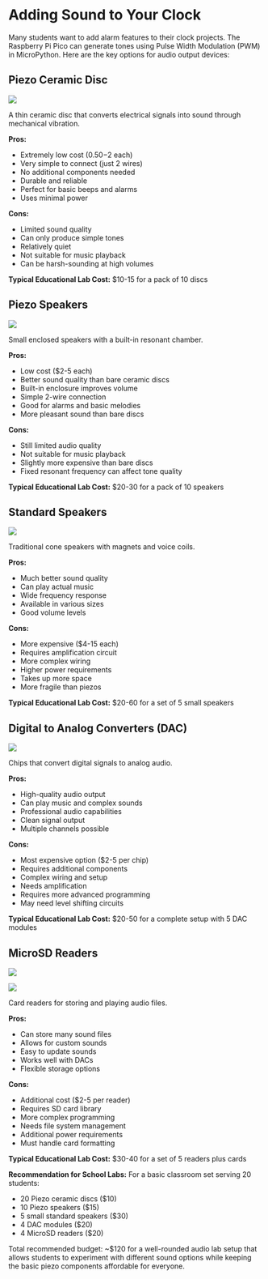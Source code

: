 # Adding Sound to Your Clock

Many students want to add alarm features to their clock projects. The Raspberry Pi Pico can generate tones using Pulse Width Modulation (PWM) in MicroPython. Here are the key options for audio output devices:

## Piezo Ceramic Disc

![](../img/piezo-ceramic-disc.png)

A thin ceramic disc that converts electrical signals into sound through mechanical vibration.

**Pros:**
- Extremely low cost ($0.50-$2 each)
- Very simple to connect (just 2 wires)
- No additional components needed
- Durable and reliable
- Perfect for basic beeps and alarms
- Uses minimal power

**Cons:**
- Limited sound quality
- Can only produce simple tones
- Relatively quiet
- Not suitable for music playback
- Can be harsh-sounding at high volumes

**Typical Educational Lab Cost:** $10-15 for a pack of 10 discs

## Piezo Speakers

![](../img/piezo-speaker.png)

Small enclosed speakers with a built-in resonant chamber.

**Pros:**
- Low cost ($2-5 each)
- Better sound quality than bare ceramic discs
- Built-in enclosure improves volume
- Simple 2-wire connection
- Good for alarms and basic melodies
- More pleasant sound than bare discs

**Cons:**
- Still limited audio quality
- Not suitable for music playback
- Slightly more expensive than bare discs
- Fixed resonant frequency can affect tone quality

**Typical Educational Lab Cost:** $20-30 for a pack of 10 speakers

## Standard Speakers

![](../img/speakers.png)

Traditional cone speakers with magnets and voice coils.

**Pros:**
- Much better sound quality
- Can play actual music
- Wide frequency response
- Available in various sizes
- Good volume levels

**Cons:**
- More expensive ($4-15 each)
- Requires amplification circuit
- More complex wiring
- Higher power requirements
- Takes up more space
- More fragile than piezos

**Typical Educational Lab Cost:** $20-60 for a set of 5 small speakers

## Digital to Analog Converters (DAC)

![](../img/dac-PMC5102.png)

Chips that convert digital signals to analog audio.

**Pros:**
- High-quality audio output
- Can play music and complex sounds
- Professional audio capabilities
- Clean signal output
- Multiple channels possible

**Cons:**
- Most expensive option ($2-5 per chip)
- Requires additional components
- Complex wiring and setup
- Needs amplification
- Requires more advanced programming
- May need level shifting circuits

**Typical Educational Lab Cost:** $20-50 for a complete setup with 5 DAC modules

## MicroSD Readers

![](../img/microsd-spi.png)

![](../img/microsd-spi-back.png)

Card readers for storing and playing audio files.

**Pros:**
- Can store many sound files
- Allows for custom sounds
- Easy to update sounds
- Works well with DACs
- Flexible storage options

**Cons:**
- Additional cost ($2-5 per reader)
- Requires SD card library
- More complex programming
- Needs file system management
- Additional power requirements
- Must handle card formatting

**Typical Educational Lab Cost:** $30-40 for a set of 5 readers plus cards

**Recommendation for School Labs:**
For a basic classroom set serving 20 students:

- 20 Piezo ceramic discs ($10)
- 10 Piezo speakers ($15)
- 5 small standard speakers ($30)
- 4 DAC modules ($20)
- 4 MicroSD readers ($20)

Total recommended budget: ~$120 for a well-rounded audio lab setup that allows students to experiment with different sound options while keeping the basic piezo components affordable for everyone.